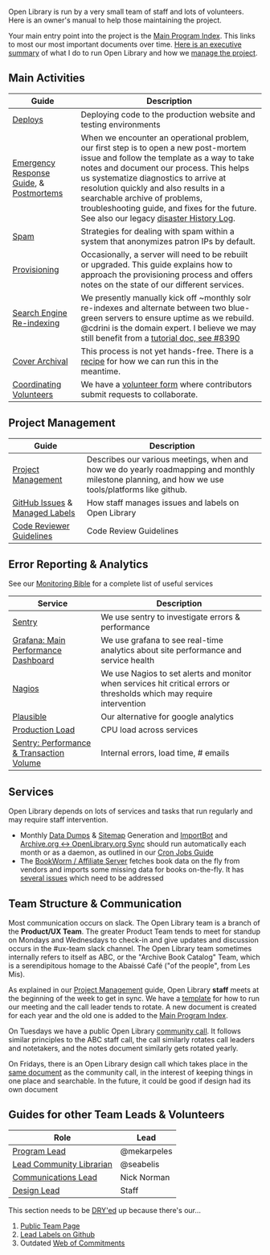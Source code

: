 Open Library is run by a very small team of staff and lots of volunteers. Here is an owner's manual to help those maintaining the project.

Your main entry point into the project is the [Main Program Index](https://docs.google.com/document/d/1KJr3A81Gew7nfuyo9PnCLCjNBDs5c7iR4loOGm1Pafs/edit#heading=h.2pqg6f58xqb3). This links to most our most important documents over time. [Here is an executive summary](https://docs.google.com/document/d/1frjwLxsa3J_ZyU8p0glUwLI_K8OL6yF9xRkyylbwktw/edit#heading=h.ff2pas7bc7ye) of what I do to run Open Library and how we [manage the project](https://github.com/internetarchive/openlibrary/wiki/HOWTO:-Open-Library-Project-Management).

## Main Activities

| Guide | Description |
|-------|-------------|
| [Deploys](https://github.com/internetarchive/openlibrary/wiki/Deployment-Guide) | Deploying code to the production website and testing environments |
| [Emergency Response Guide](https://github.com/internetarchive/openlibrary/wiki/Disaster-Recovery-&-Immediate-Response), & [Postmortems](https://github.com/internetarchive/openlibrary/issues?q=is%3Aissue+label%3A%22Type%3A+Post-Mortem%22) | When we encounter an operational problem, our first step is to open a new post-mortem issue and follow the template as a way to take notes and document our process. This helps us systematize diagnostics to arrive at resolution quickly and also results in a searchable archive of problems, troubleshooting guide, and fixes for the future. See also our legacy [disaster History Log](Disaster-History-Log). |
| [Spam](https://github.com/internetarchive/openlibrary/wiki/Anti-Spam-Tools) | Strategies for dealing with spam within a system that anonymizes patron IPs by default. |
| [Provisioning](https://github.com/internetarchive/openlibrary/wiki/Production-Service-Architecture) | Occasionally, a server will need to be rebuilt or upgraded. This guide explains how to approach the provisioning process and offers notes on the state of our different services. |
| [Search Engine Re-indexing](https://github.com/internetarchive/openlibrary/wiki/Solr) | We presently manually kick off ~monthly solr re-indexes and alternate between two blue-green servers to ensure uptime as we rebuild. @cdrini is the domain expert. I believe we may still benefit from a [tutorial doc, see #8390](https://github.com/internetarchive/openlibrary/issues/8390) |
| [Cover Archival](https://github.com/internetarchive/openlibrary/blob/master/openlibrary/coverstore/README.md) | This process is not yet hands-free. There is a [recipe](https://github.com/internetarchive/openlibrary/issues/8278#issue-1888611543) for how we can run this in the meantime. |
| [Coordinating Volunteers](https://docs.google.com/forms/u/1/d/1wyyE3eVpMIN6QG2CMMAbmoeGcHKB8Q7HmZKFb9sg5Ow/edit) | We have a [volunteer form](https://openlibrary.org/volunteer) where contributors submit requests to collaborate. |

## Project Management

| Guide | Description |
|-------|-------------|
| [Project Management](https://github.com/internetarchive/openlibrary/wiki/HOWTO:-Open-Library-Project-Management) | Describes our various meetings, when and how we do yearly roadmapping and monthly milestone planning, and how we use tools/platforms like github. | 
| [GitHub Issues](https://github.com/internetarchive/openlibrary/wiki/Interacting-with-GitHub-Issues) & [Managed Labels](https://github.com/internetarchive/openlibrary/wiki/Using-Managed-Labels-to-Track-Issues) | How staff manages issues and labels on Open Library | 
| [Code Reviewer Guidelines](https://github.com/internetarchive/openlibrary/wiki/Code-Reviewer-Guidelines) | Code Review Guidelines | 


## Error Reporting & Analytics

See our [Monitoring Bible](https://github.com/internetarchive/openlibrary/wiki/Monitoring) for a complete list of useful services

| Service | Description |
|-------|-------------|
| [Sentry](https://sentry.archive.org/organizations/ia-ux/issues/46145/?project=7&query=lending&referrer=issue-stream&statsPeriod=14d) | We use sentry to investigate errors & performance  |
| [Grafana: Main Performance Dashboard](https://grafana.us.archive.org/d/000000176/open-library-dev) | We use grafana to see real-time analytics about site performance and service health |
| [Nagios](https://monitor.archive.org/cgi-bin/nagios3/status.cgi?hostgroup=24.openlibrary&style=detail) | We use Nagios to set alerts and monitor when services hit critical errors or thresholds which may require intervention |
| [Plausible](https://plausible.prod.archive.org/openlibrary.org) | Our alternative for google analytics |
| [Production Load](https://grafana.us.archive.org/d/b7a222a0-d4fe-49a4-a5c4-b071ce756fda/ol-cluster-load?orgId=1&refresh=1m) | CPU load across services|
| [Sentry: Performance & Transaction Volume](https://sentry.archive.org/organizations/ia-ux/alerts/rules/details/23/) | Internal errors, load time, # emails |

## Services

Open Library depends on lots of services and tasks that run regularly and may require staff intervention.

* Monthly [Data Dumps](https://github.com/internetarchive/openlibrary/wiki/Generating-Data-Dumps) & [Sitemap](https://github.com/internetarchive/openlibrary/wiki/Sitemap-Generation) Generation and [ImportBot](https://github.com/internetarchive/openlibrary/wiki/Developer's-Guide-to-Data-Importing#production-automatic-import-pipeline) and [Archive.org ↔ OpenLibrary.org Sync](https://github.com/internetarchive/openlibrary/wiki/archive.org-%E2%86%94-Open-Library-synchronisation) should run automatically each month or as a daemon, as outlined in our [Cron Jobs Guide](Cron-Jobs) 
* The [BookWorm / Affiliate Server](https://github.com/internetarchive/openlibrary/blob/master/scripts/affiliate_server.py) fetches book data on the fly from vendors and imports some missing data for books on-the-fly. It has [several issues](https://github.com/internetarchive/openlibrary/issues?q=is%3Aissue+is%3Aopen+label%3A%22Theme%3A+Affiliate+API%22) which need to be addressed 

## Team Structure & Communication

Most communication occurs on slack. The Open Library team is a branch of the **Product/UX Team**. The greater Product Team tends to meet for standup on Mondays and Wednesdays to check-in and give updates and discussion occurs in the #ux-team slack channel. The Open Library team sometimes internally refers to itself as ABC, or the "Archive Book Catalog" Team, which is a serendipitous homage to the Abaissé Café ("of the people", from Les Mis).

As explained in our [Project Management](https://github.com/internetarchive/openlibrary/wiki/HOWTO:-Open-Library-Project-Management) guide, Open Library **staff** meets at the beginning of the week to get in sync. We have a [template](https://docs.google.com/document/d/1sjcXxqLvchsf7v1B190q1YoJx3fDuikemUBp_aHG7Ls/edit) for how to run our meeting and the call leader tends to rotate. A new document is created for each year and the old one is added to the [Main Program Index](https://docs.google.com/document/d/1KJr3A81Gew7nfuyo9PnCLCjNBDs5c7iR4loOGm1Pafs/edit#heading=h.2pqg6f58xqb3).  

On Tuesdays we have a public Open Library [community call](https://github.com/internetarchive/openlibrary/wiki/Community-Call). It follows similar principles to the ABC staff call, the call similarly rotates call leaders and notetakers, and the notes document similarly gets rotated yearly.

On Fridays, there is an Open Library design call which takes place in the [same document](https://docs.google.com/document/d/1joLJzuY3YM1g6nZZSaqqM35DC_CVLbiOG9vhj21UKmw/edit) as the community call, in the interest of keeping things in one place and searchable. In the future, it could be good if design had its own document

## Guides for other Team Leads & Volunteers

| Role | Lead |
|------|------|
| [Program Lead](https://docs.google.com/document/d/1frjwLxsa3J_ZyU8p0glUwLI_K8OL6yF9xRkyylbwktw/edit) | @mekarpeles |
| [Lead Community Librarian](https://github.com/internetarchive/openlibrary/wiki/Lead:-Community-Librarian) | @seabelis |
| [Communications Lead](https://docs.google.com/document/d/14FS1A0fbgwRWHTl7_AbVixZiUVc2ctN1wUgW6Mwt5jw/edit#heading=h.mlb9ylj7whus) | Nick Norman | 
| [Design Lead](https://docs.google.com/document/d/1KLy6XRvwHaXrvHlZ-Ol_kFoIdn9eRMGuWeSYvWox1Qw/edit#heading=h.b20z3avugr8c) | Staff |

This section needs to be [DRY'ed](https://en.wikipedia.org/wiki/Don%27t_repeat_yourself) up because there's our...
1. [Public Team Page](https://openlibrary.org/about/team)
2. [Lead Labels on Github](https://github.com/internetarchive/openlibrary/labels?q=Lead%3A) 
3. Outdated [Web of Commitments](https://docs.google.com/spreadsheets/d/1naTQgj_oLrJBUiqQNpa738Z2bQ4IqCCKs7KU1j8Pq4U/edit#gid=0)

